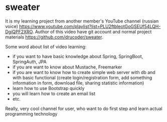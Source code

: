 # sweater

It is my learning project from another member's YouTube channel (russian voice) https://www.youtube.com/playlist?list=PLU2ftbIeotGoGSEUf54LQH-DgiQPF2XRO.
Author of this video have git account and normal project materials https://github.com/drucoder/sweater.

Some word about list of video learning:
 - if you want to have basic knowledge about Spring, SpringBoot, SpringAuth, JPA
 - if you are want to know about Mustache, Freemarker
 - if you are want to know how to create simple web server with db and with basic functional 
 (create login/registration form, add something information in form, download file, sharing statistic information)
 - learn how to use Bootstrap quickly
 - you will learn how to create an email list
 - etc.
 
 Really, very cool channel for user, who want to do first step and learn actual programming technology
